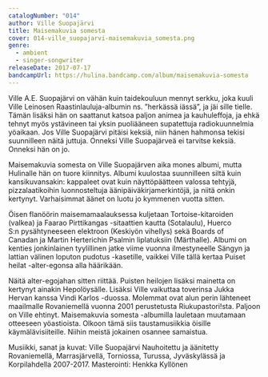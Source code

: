 ```yaml
---
catalogNumber: "014"
author: Ville Suopajärvi
title: Maisemakuvia somesta
cover: 014-ville_suopajarvi-maisemakuvia_somesta.png
genre:
  - ambient
  - singer-songwriter
releaseDate: 2017-07-17
bandcampUrl: https://hulina.bandcamp.com/album/maisemakuvia-somesta
---
```

Ville A.E. Suopajärvi on vähän kuin taidekouluun mennyt serkku, joka kuuli Ville Leinosen Raastinlauluja-albumin ns. ”herkässä iässä”, ja jäi sille tielle. Tämän lisäksi hän on saattanut katsoa paljon animea ja kauhuleffoja, ja ehkä tehnyt myös ystävineen tai yksin puoliääneen supatettuja radiokuunnelmia yöaikaan. Jos Ville Suopajärvi pitäisi keksiä, niin hänen hahmonsa tekisi suunnilleen näitä juttuja.
Onneksi Ville Suopajärveä ei tarvitse keksiä. Onneksi hän on jo.

Maisemakuvia somesta on Ville Suopajärven aika mones albumi, mutta Hulinalle hän on tuore kiinnitys. Albumi kuulostaa suunnilleen siltä kuin kansikuvansakin: kappaleet ovat kuin näyttöpäätteen valossa tehtyjä, pizzalaatikoihin luonnosteltuja äänipäiväkirjamerkintöjä, ja niitä onkin kertynyt. Varhaisimmat äänet on luotu jo kymmenen vuotta sitten.

Öisen flanöörin maisemamaalauksessa kuljetaan Tortoise-kitaroiden (valkea) ja Faarao Pirttikangas -sitaattien kautta (Sotalaulu), Huerco S:n pysähtyneeseen elektroon (Keskiyön vihellys) sekä Boards of Canadan ja Martin Herterichin Psalmin liplatuksiin (Märthalle). Albumi on kenties jonkinlainen tyylillinen jatke viime vuonna ilmestyneelle Sängyn ja lattian välinen loputon pudotus -kasetille, vaikkei Ville tällä kertaa Puiset heilat -alter-egonsa alla häärikään.

Näitä alter-egojahan sitten riittää. Puisten heilojen lisäksi mainetta on kertynyt ainakin Hepolöysälle. Lisäksi Ville vaikuttaa toverinsa Jukka Hervan kanssa Vindi Karlos -duossa. Molemmat ovat alun perin lähteneet maailmalle Rovaniemellä vuonna 2001 perustetusta Riukupastori!sta. Paljoon on Ville ehtinyt.
Maisemakuvia somesta -albumilla lauletaan muutamaan otteeseen yöastioista. Olkoon tämä siis taustamusiikkia öisille käymälävisiiteille. Niihin meistä jokainen osannee samaistua.

Musiikki, sanat ja kuvat: Ville Suopajärvi
Nauhoitettu ja äänitetty Rovaniemellä, Marrasjärvellä, Torniossa, Turussa, Jyväskylässä ja Korpilahdella 2007-2017.
Masterointi: Henkka Kyllönen